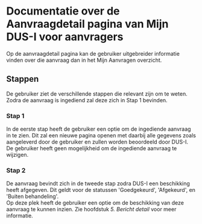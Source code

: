 # Documentatie over de Aanvraagdetail pagina van Mijn DUS-I voor aanvragers

Op de aanvraagdetail pagina kan de gebruiker uitgebreider informatie vinden over die aanvraag dan in het Mijn Aanvragen overzicht.

## Stappen

De gebruiker ziet de verschillende stappen die relevant zijn om te weten.  
Zodra de aanvraag is ingediend zal deze zich in Stap 1 bevinden.  

### Stap 1

In de eerste stap heeft de gebruiker een optie om de ingediende aanvraag in te zien. Dit zal een nieuwe pagina openen met daarbij alle gegevens zoals aangeleverd door de gebruiker en zullen worden beoordeeld door DUS-I.  
De gebruiker heeft geen mogelijkheid om de ingediende aanvraag te wijzigen.

### Stap 2

De aanvraag bevindt zich in de tweede stap zodra DUS-I een beschikking heeft afgegeven. Dit geldt voor de statussen 'Goedgekeurd', 'Afgekeurd', en 'Buiten behandeling'.  
Op deze plek heeft de gebruiker een optie om de beschikking van deze aanvraag te kunnen inzien. Zie hoofdstuk _5. Bericht detail_ voor meer informatie.
